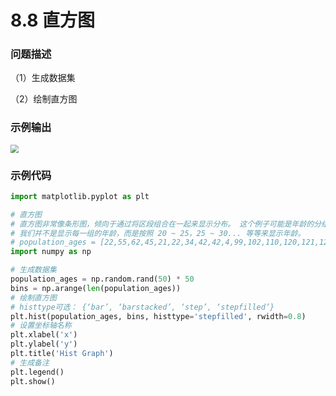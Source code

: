 # 8.8 直方图

### 问题描述

（1）生成数据集

（2）绘制直方图

### 示例输出

<img src="?raw=true" style="zoom:80%;" />

### 示例代码

```python
import matplotlib.pyplot as plt

# 直方图
# 直方图非常像条形图，倾向于通过将区段组合在一起来显示分布。 这个例子可能是年龄的分组，或测试的分数。
# 我们并不是显示每一组的年龄，而是按照 20 ~ 25，25 ~ 30... 等等来显示年龄。
# population_ages = [22,55,62,45,21,22,34,42,42,4,99,102,110,120,121,122,130,111,115,112,80,75,65,54,44,43,42,48]
import numpy as np

# 生成数据集
population_ages = np.random.rand(50) * 50
bins = np.arange(len(population_ages))
# 绘制直方图
# histtype可选： {‘bar’, ‘barstacked’, ‘step’, ‘stepfilled’}
plt.hist(population_ages, bins, histtype='stepfilled', rwidth=0.8)
# 设置坐标轴名称
plt.xlabel('x')
plt.ylabel('y')
plt.title('Hist Graph')
# 生成备注
plt.legend()
plt.show()

```